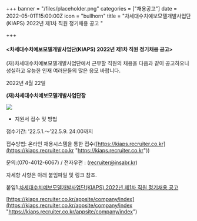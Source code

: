 +++
banner = "/files/placeholder.png"
categories = ["채용공고"]
date = 2022-05-01T15:00:00Z
icon = "bullhorn"
title = "차세대수치예보모델개발사업단(KIAPS)  2022년 제1차 직원 정기채용 공고 "

+++
#### <차세대수치예보모델개발사업단(KIAPS)  2022년 제1차 직원 정기채용 공고>

(재)차세대수치예보모델개발사업단에서 근무할 직원의 채용을 다음과 같이 공고하오니 성실하고 유능한 인재 여러분들의 많은 응모 바랍니다.

2022년 4월 22일

**(재)차세대수치예보모델개발사업단장**

![](/files/kiaps.png)

* 지원서 접수 및 방법

접수기간: ’22.5.1.～’22.5.9. 24:00까지

접수방법: 온라인 채용시스템을 통한 접수([https://kiaps.recruiter.co.kr](https://kiaps.recruiter.co.kr "https://kiaps.recruiter.co.kr"))

문의:(070-4012-6067) / 전자우편 : (recruiter@insabr.kr)

자세항 사항은 아래 붙임파일 및 링크 참조.

붙임1.[차세대수치예보모델개발사업단(KIAPS)  2022년 제1차 직원 정기채용 공고](/files/2022-04-27.zip)

[https://kiaps.recruiter.co.kr/appsite/company/index](https://kiaps.recruiter.co.kr/appsite/company/index "https://kiaps.recruiter.co.kr/appsite/company/index")
